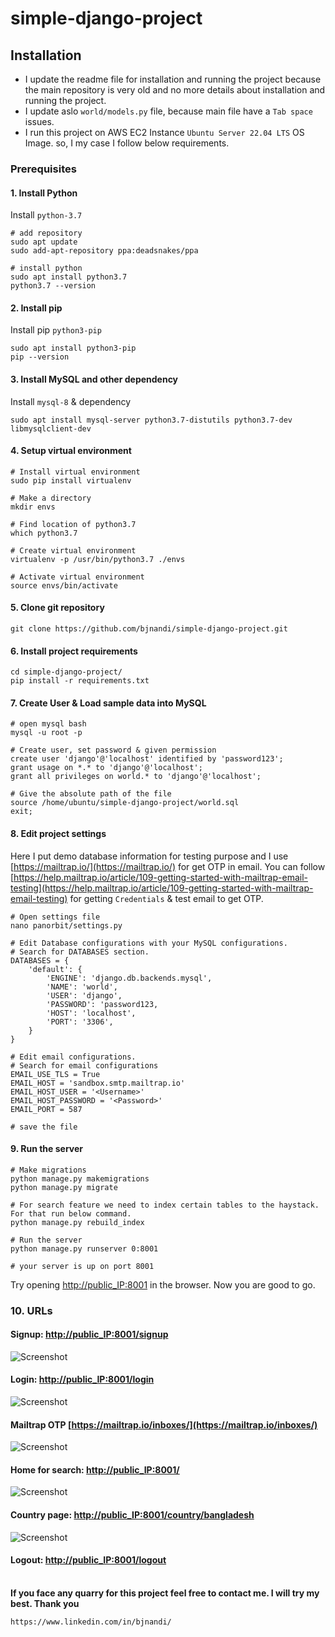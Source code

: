 # simple-django-project
## Installation
- I update the readme file for installation and running the project because the main repository is very old and no more details about installation and running the project.
- I update aslo ```world/models.py``` file, because main file have a ```Tab space``` issues.
- I run this project on AWS EC2 Instance ```Ubuntu Server 22.04 LTS``` OS Image. so, I my case I follow below requirements.

### Prerequisites

#### 1. Install Python
Install ```python-3.7```

```
# add repository
sudo apt update
sudo add-apt-repository ppa:deadsnakes/ppa

# install python 
sudo apt install python3.7
python3.7 --version
```
#### 2. Install pip  
Install pip ```python3-pip```

```
sudo apt install python3-pip
pip --version
```

#### 3. Install MySQL and other dependency
Install ```mysql-8``` & dependency
```
sudo apt install mysql-server python3.7-distutils python3.7-dev libmysqlclient-dev
```

#### 4. Setup virtual environment
```
# Install virtual environment
sudo pip install virtualenv

# Make a directory
mkdir envs

# Find location of python3.7
which python3.7

# Create virtual environment
virtualenv -p /usr/bin/python3.7 ./envs

# Activate virtual environment
source envs/bin/activate
```

#### 5. Clone git repository
```
git clone https://github.com/bjnandi/simple-django-project.git
```

#### 6. Install project requirements
```
cd simple-django-project/
pip install -r requirements.txt
```

#### 7. Create User & Load sample data into MySQL
```
# open mysql bash
mysql -u root -p

# Create user, set password & given permission
create user 'django'@'localhost' identified by 'password123';
grant usage on *.* to 'django'@'localhost';
grant all privileges on world.* to 'django'@'localhost';

# Give the absolute path of the file
source /home/ubuntu/simple-django-project/world.sql
exit;
```

#### 8. Edit project settings
Here I put demo database information for testing purpose and I use [https://mailtrap.io/](https://mailtrap.io/) for get OTP in email. You can follow [https://help.mailtrap.io/article/109-getting-started-with-mailtrap-email-testing](https://help.mailtrap.io/article/109-getting-started-with-mailtrap-email-testing) for getting ```Credentials``` & test email to get OTP.
```
# Open settings file
nano panorbit/settings.py

# Edit Database configurations with your MySQL configurations.
# Search for DATABASES section.
DATABASES = {
    'default': {
        'ENGINE': 'django.db.backends.mysql',
        'NAME': 'world',
        'USER': 'django',
        'PASSWORD': 'password123,
        'HOST': 'localhost',
        'PORT': '3306',
    }
}

# Edit email configurations.
# Search for email configurations
EMAIL_USE_TLS = True
EMAIL_HOST = 'sandbox.smtp.mailtrap.io'
EMAIL_HOST_USER = '<Username>'
EMAIL_HOST_PASSWORD = '<Password>'
EMAIL_PORT = 587

# save the file
```
#### 9. Run the server
```
# Make migrations
python manage.py makemigrations
python manage.py migrate

# For search feature we need to index certain tables to the haystack. For that run below command.
python manage.py rebuild_index

# Run the server
python manage.py runserver 0:8001

# your server is up on port 8001
```
Try opening [http://public_IP:8001](http://public_IP:8001) in the browser.
Now you are good to go.

### 10. URLs
#### Signup: [http://public_IP:8001/signup](http://public_IP:8001/signup)
![Screenshot](/Screenshot/Screenshot_1.jpg)
<br>
#### Login: [http://public_IP:8001/login](http://public_IP:8001/login)
![Screenshot](/Screenshot/Screenshot_2.jpg)
<br>
#### Mailtrap OTP  [https://mailtrap.io/inboxes/](https://mailtrap.io/inboxes/)
![Screenshot](/Screenshot/Screenshot_3.jpg)
<br>
#### Home for search: [http://public_IP:8001/](http://public_IP:8001/)
![Screenshot](/Screenshot/Screenshot_4.jpg)
<br>
#### Country page: [http://public_IP:8001/country/bangladesh](http://public_IP:8001/country/bangladesh)
![Screenshot](/Screenshot/Screenshot_5.jpg)
<br>
#### Logout: [http://public_IP:8001/logout](http://public_IP:8001/logout)
<br>
<b>If you face any quarry for this project feel free to contact me. I will try my best. Thank you</b>

```
https://www.linkedin.com/in/bjnandi/
```

